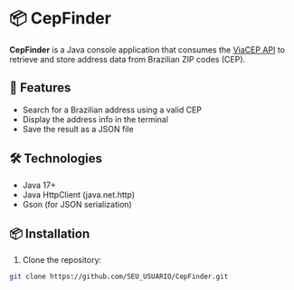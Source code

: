 # 📦 CepFinder

**CepFinder** is a Java console application that consumes the [ViaCEP API](https://viacep.com.br) to retrieve and store address data from Brazilian ZIP codes (CEP).  

## 🚀 Features

- Search for a Brazilian address using a valid CEP
- Display the address info in the terminal
- Save the result as a JSON file

## 🛠️ Technologies

- Java 17+
- Java HttpClient (java.net.http)
- Gson (for JSON serialization)

## 📦 Installation

1. Clone the repository:

```bash
git clone https://github.com/SEU_USUARIO/CepFinder.git
